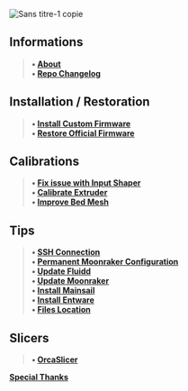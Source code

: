 ![Sans titre-1 copie](https://github.com/Guilouz/Creality-K1-and-K1-Max/assets/12702322/106e5797-dc95-46ad-9caf-3a1e452c5ce0)

## Informations
> **• [About](https://github.com/Guilouz/Creality-K1-and-K1-Max/wiki)** <br />
> **• [Repo Changelog](https://github.com/Guilouz/Creality-K1-and-K1-Max/wiki/Repo-Changelog)** <br />
## Installation / Restoration
> **• [Install Custom Firmware](https://github.com/Guilouz/Creality-K1-and-K1-Max/wiki/Install-Custom-Firmware)** <br />
> **• [Restore Official Firmware](https://github.com/Guilouz/Creality-K1-and-K1-Max/wiki/Restore-Official-Firmware)** <br />
## Calibrations
> **• [Fix issue with Input Shaper](https://github.com/Guilouz/Creality-K1-and-K1-Max/wiki/Fix-issue-with-Input-Shaper)** <br />
> **• [Calibrate Extruder](https://github.com/Guilouz/Creality-K1-and-K1-Max/wiki/Calibrate-Extruder)** <br />
> **• [Improve Bed Mesh](https://github.com/Guilouz/Creality-K1-and-K1-Max/wiki/Improve-Bed-Mesh)** <br />
## Tips
> **• [SSH Connection](https://github.com/Guilouz/Creality-K1-and-K1-Max/wiki/SSH-Connection)** <br />
> **• [Permanent Moonraker Configuration](https://github.com/Guilouz/Creality-K1-and-K1-Max/wiki/Permanent-Moonraker-Configuration)** <br />
> **• [Update Fluidd](https://github.com/Guilouz/Creality-K1-and-K1-Max/wiki/Update-Fluidd)** <br />
> **• [Update Moonraker](https://github.com/Guilouz/Creality-K1-and-K1-Max/wiki/Update-Moonraker)** <br />
> **• [Install Mainsail](https://github.com/Guilouz/Creality-K1-and-K1-Max/wiki/Install-Mainsail)** <br />
> **• [Install Entware](https://github.com/Guilouz/Creality-K1-and-K1-Max/wiki/Install-Entware)** <br />
> **• [Files Location](https://github.com/Guilouz/Creality-K1-and-K1-Max/wiki/Files-Location)** <br />
## Slicers
> **• [OrcaSlicer](https://github.com/Guilouz/Creality-K1-and-K1-Max/wiki/OrcaSlicer)** <br />

**[Special Thanks](https://github.com/Guilouz/Creality-K1-and-K1-Max/wiki/Special-Thanks)** <br />